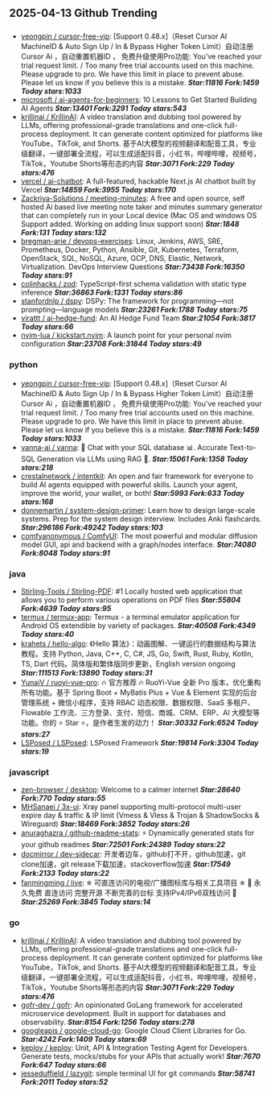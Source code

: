 ## 2025-04-13 Github Trending

### 
* [yeongpin / cursor-free-vip](https://github.com/yeongpin/cursor-free-vip): [Support 0.48.x]（Reset Cursor AI MachineID & Auto Sign Up / In & Bypass Higher Token Limit）自动注册 Cursor Ai ，自动重置机器ID ， 免费升级使用Pro功能: You've reached your trial request limit. / Too many free trial accounts used on this machine. Please upgrade to pro. We have this limit in place to prevent abuse. Please let us know if you believe this is a mistake. ***Star:11816 Fork:1459 Today stars:1033***
* [microsoft / ai-agents-for-beginners](https://github.com/microsoft/ai-agents-for-beginners): 10 Lessons to Get Started Building AI Agents ***Star:13401 Fork:3291 Today stars:543***
* [krillinai / KrillinAI](https://github.com/krillinai/KrillinAI): A video translation and dubbing tool powered by LLMs, offering professional-grade translations and one-click full-process deployment. It can generate content optimized for platforms like YouTube，TikTok, and Shorts. 基于AI大模型的视频翻译和配音工具，专业级翻译，一键部署全流程，可以生成适配抖音，小红书，哔哩哔哩，视频号，TikTok，Youtube Shorts等形态的内容 ***Star:3071 Fork:229 Today stars:476***
* [vercel / ai-chatbot](https://github.com/vercel/ai-chatbot): A full-featured, hackable Next.js AI chatbot built by Vercel ***Star:14859 Fork:3955 Today stars:170***
* [Zackriya-Solutions / meeting-minutes](https://github.com/Zackriya-Solutions/meeting-minutes): A free and open source, self hosted Ai based live meeting note taker and minutes summary generator that can completely run in your Local device (Mac OS and windows OS Support added. Working on adding linux support soon) ***Star:1848 Fork:131 Today stars:132***
* [bregman-arie / devops-exercises](https://github.com/bregman-arie/devops-exercises): Linux, Jenkins, AWS, SRE, Prometheus, Docker, Python, Ansible, Git, Kubernetes, Terraform, OpenStack, SQL, NoSQL, Azure, GCP, DNS, Elastic, Network, Virtualization. DevOps Interview Questions ***Star:73438 Fork:16350 Today stars:91***
* [colinhacks / zod](https://github.com/colinhacks/zod): TypeScript-first schema validation with static type inference ***Star:36863 Fork:1331 Today stars:86***
* [stanfordnlp / dspy](https://github.com/stanfordnlp/dspy): DSPy: The framework for programming—not prompting—language models ***Star:23261 Fork:1788 Today stars:75***
* [virattt / ai-hedge-fund](https://github.com/virattt/ai-hedge-fund): An AI Hedge Fund Team ***Star:21054 Fork:3817 Today stars:66***
* [nvim-lua / kickstart.nvim](https://github.com/nvim-lua/kickstart.nvim): A launch point for your personal nvim configuration ***Star:23708 Fork:31844 Today stars:49***

### python
* [yeongpin / cursor-free-vip](https://github.com/yeongpin/cursor-free-vip): [Support 0.48.x]（Reset Cursor AI MachineID & Auto Sign Up / In & Bypass Higher Token Limit）自动注册 Cursor Ai ，自动重置机器ID ， 免费升级使用Pro功能: You've reached your trial request limit. / Too many free trial accounts used on this machine. Please upgrade to pro. We have this limit in place to prevent abuse. Please let us know if you believe this is a mistake. ***Star:11816 Fork:1459 Today stars:1033***
* [vanna-ai / vanna](https://github.com/vanna-ai/vanna): 🤖 Chat with your SQL database 📊. Accurate Text-to-SQL Generation via LLMs using RAG 🔄. ***Star:15061 Fork:1358 Today stars:218***
* [crestalnetwork / intentkit](https://github.com/crestalnetwork/intentkit): An open and fair framework for everyone to build AI agents equipped with powerful skills. Launch your agent, improve the world, your wallet, or both! ***Star:5993 Fork:633 Today stars:168***
* [donnemartin / system-design-primer](https://github.com/donnemartin/system-design-primer): Learn how to design large-scale systems. Prep for the system design interview. Includes Anki flashcards. ***Star:296186 Fork:49242 Today stars:103***
* [comfyanonymous / ComfyUI](https://github.com/comfyanonymous/ComfyUI): The most powerful and modular diffusion model GUI, api and backend with a graph/nodes interface. ***Star:74080 Fork:8048 Today stars:91***

### java
* [Stirling-Tools / Stirling-PDF](https://github.com/Stirling-Tools/Stirling-PDF): #1 Locally hosted web application that allows you to perform various operations on PDF files ***Star:55804 Fork:4639 Today stars:95***
* [termux / termux-app](https://github.com/termux/termux-app): Termux - a terminal emulator application for Android OS extendible by variety of packages. ***Star:40508 Fork:4349 Today stars:40***
* [krahets / hello-algo](https://github.com/krahets/hello-algo): 《Hello 算法》：动画图解、一键运行的数据结构与算法教程。支持 Python, Java, C++, C, C#, JS, Go, Swift, Rust, Ruby, Kotlin, TS, Dart 代码。简体版和繁体版同步更新，English version ongoing ***Star:111513 Fork:13890 Today stars:31***
* [YunaiV / ruoyi-vue-pro](https://github.com/YunaiV/ruoyi-vue-pro): 🔥 官方推荐 🔥 RuoYi-Vue 全新 Pro 版本，优化重构所有功能。基于 Spring Boot + MyBatis Plus + Vue & Element 实现的后台管理系统 + 微信小程序，支持 RBAC 动态权限、数据权限、SaaS 多租户、Flowable 工作流、三方登录、支付、短信、商城、CRM、ERP、AI 大模型等功能。你的 ⭐️ Star ⭐️，是作者生发的动力！ ***Star:30332 Fork:6524 Today stars:27***
* [LSPosed / LSPosed](https://github.com/LSPosed/LSPosed): LSPosed Framework ***Star:19814 Fork:3304 Today stars:19***

### javascript
* [zen-browser / desktop](https://github.com/zen-browser/desktop): Welcome to a calmer internet ***Star:28640 Fork:770 Today stars:55***
* [MHSanaei / 3x-ui](https://github.com/MHSanaei/3x-ui): Xray panel supporting multi-protocol multi-user expire day & traffic & IP limit (Vmess & Vless & Trojan & ShadowSocks & Wireguard) ***Star:18469 Fork:3852 Today stars:26***
* [anuraghazra / github-readme-stats](https://github.com/anuraghazra/github-readme-stats): ⚡ Dynamically generated stats for your github readmes ***Star:72501 Fork:24389 Today stars:22***
* [docmirror / dev-sidecar](https://github.com/docmirror/dev-sidecar): 开发者边车，github打不开，github加速，git clone加速，git release下载加速，stackoverflow加速 ***Star:17549 Fork:2133 Today stars:22***
* [fanmingming / live](https://github.com/fanmingming/live): ✯ 可直连访问的电视/广播图标库与相关工具项目 ✯ 🔕 永久免费 直连访问 完整开源 不断完善的台标 支持IPv4/IPv6双栈访问 🔕 ***Star:25269 Fork:3845 Today stars:14***

### go
* [krillinai / KrillinAI](https://github.com/krillinai/KrillinAI): A video translation and dubbing tool powered by LLMs, offering professional-grade translations and one-click full-process deployment. It can generate content optimized for platforms like YouTube，TikTok, and Shorts. 基于AI大模型的视频翻译和配音工具，专业级翻译，一键部署全流程，可以生成适配抖音，小红书，哔哩哔哩，视频号，TikTok，Youtube Shorts等形态的内容 ***Star:3071 Fork:229 Today stars:476***
* [gofr-dev / gofr](https://github.com/gofr-dev/gofr): An opinionated GoLang framework for accelerated microservice development. Built in support for databases and observability. ***Star:8154 Fork:1256 Today stars:278***
* [googleapis / google-cloud-go](https://github.com/googleapis/google-cloud-go): Google Cloud Client Libraries for Go. ***Star:4242 Fork:1409 Today stars:69***
* [keploy / keploy](https://github.com/keploy/keploy): Unit, API & Integration Testing Agent for Developers. Generate tests, mocks/stubs for your APIs that actually work! ***Star:7670 Fork:647 Today stars:66***
* [jesseduffield / lazygit](https://github.com/jesseduffield/lazygit): simple terminal UI for git commands ***Star:58741 Fork:2011 Today stars:52***
